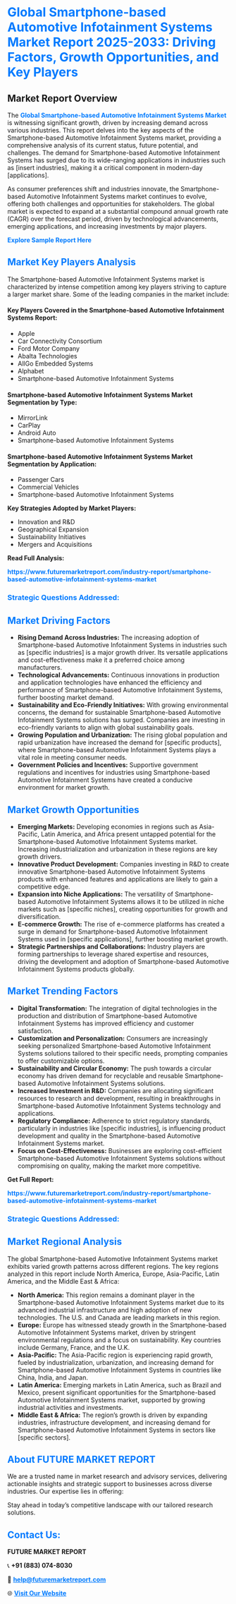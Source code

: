 <h1 style="color: #007BFF;">Global Smartphone-based Automotive Infotainment Systems Market Report 2025-2033: Driving Factors, Growth Opportunities, and Key Players</h1>

<section id="overview">
<h2>Market Report Overview</h2>
<p>The <a href="https://www.futuremarketreport.com/industry-report/smartphone-based-automotive-infotainment-systems-market" style="color: #007BFF; text-decoration: none;"><strong>Global Smartphone-based Automotive Infotainment Systems Market</strong></a> is witnessing significant growth, driven by increasing demand across various industries. This report delves into the key aspects of the Smartphone-based Automotive Infotainment Systems market, providing a comprehensive analysis of its current status, future potential, and challenges. The demand for Smartphone-based Automotive Infotainment Systems has surged due to its wide-ranging applications in industries such as [insert industries], making it a critical component in modern-day [applications].</p>
<p>As consumer preferences shift and industries innovate, the Smartphone-based Automotive Infotainment Systems market continues to evolve, offering both challenges and opportunities for stakeholders. The global market is expected to expand at a substantial compound annual growth rate (CAGR) over the forecast period, driven by technological advancements, emerging applications, and increasing investments by major players.</p>
</section>

<section id="overview">
<p><a href="https://www.futuremarketreport.com/request-sample/reportId=97678" style="color: #007BFF; text-decoration: none;"><strong>Explore Sample Report Here</strong></a></p>
</section>

<section id="key-players">
<h2 style="color: #007BFF;">Market Key Players Analysis</h2>
<p>The Smartphone-based Automotive Infotainment Systems market is characterized by intense competition among key players striving to capture a larger market share. Some of the leading companies in the market include:</p>
<h4>Key Players Covered in the Smartphone-based Automotive Infotainment Systems Report:</h4>
<ul><li>Apple</li><li>Car Connectivity Consortium</li><li>Ford Motor Company</li><li>Abalta Technologies</li><li>AllGo Embedded Systems</li><li>Alphabet</li><li>Smartphone-based Automotive Infotainment Systems</li></ul>
<h4>Smartphone-based Automotive Infotainment Systems Market Segmentation by Type:</h4>
<ul><li>MirrorLink</li><li>CarPlay</li><li>Android Auto</li><li>Smartphone-based Automotive Infotainment Systems</li></ul>

<h4>Smartphone-based Automotive Infotainment Systems Market Segmentation by Application:</h4>
<ul><li>Passenger Cars</li><li>Commercial Vehicles</li><li>Smartphone-based Automotive Infotainment Systems</li></ul>
<p><strong>Key Strategies Adopted by Market Players:</strong></p>
<ul>
<li>Innovation and R&D</li>
<li>Geographical Expansion</li>
<li>Sustainability Initiatives</li>
<li>Mergers and Acquisitions</li>
</ul>
</section>

<section>
<p><strong>Read Full Analysis: </strong></p><a href="https://www.futuremarketreport.com/industry-report/smartphone-based-automotive-infotainment-systems-market" style="color: #007BFF; text-decoration: none;"><strong>https://www.futuremarketreport.com/industry-report/smartphone-based-automotive-infotainment-systems-market</strong></a>
<h3 style="color: #007BFF;">Strategic Questions Addressed:</h3>
</section>

<section id="driving-factors">
<h2 style="color: #007BFF;">Market Driving Factors</h2>
<ul>
<li><strong>Rising Demand Across Industries:</strong> The increasing adoption of Smartphone-based Automotive Infotainment Systems in industries such as [specific industries] is a major growth driver. Its versatile applications and cost-effectiveness make it a preferred choice among manufacturers.</li>
<li><strong>Technological Advancements:</strong> Continuous innovations in production and application technologies have enhanced the efficiency and performance of Smartphone-based Automotive Infotainment Systems, further boosting market demand.</li>
<li><strong>Sustainability and Eco-Friendly Initiatives:</strong> With growing environmental concerns, the demand for sustainable Smartphone-based Automotive Infotainment Systems solutions has surged. Companies are investing in eco-friendly variants to align with global sustainability goals.</li>
<li><strong>Growing Population and Urbanization:</strong> The rising global population and rapid urbanization have increased the demand for [specific products], where Smartphone-based Automotive Infotainment Systems plays a vital role in meeting consumer needs.</li>
<li><strong>Government Policies and Incentives:</strong> Supportive government regulations and incentives for industries using Smartphone-based Automotive Infotainment Systems have created a conducive environment for market growth.</li>
</ul>
</section>

<section id="growth-opportunities">
<h2 style="color: #007BFF;">Market Growth Opportunities</h2>
<ul>
<li><strong>Emerging Markets:</strong> Developing economies in regions such as Asia-Pacific, Latin America, and Africa present untapped potential for the Smartphone-based Automotive Infotainment Systems market. Increasing industrialization and urbanization in these regions are key growth drivers.</li>
<li><strong>Innovative Product Development:</strong> Companies investing in R&D to create innovative Smartphone-based Automotive Infotainment Systems products with enhanced features and applications are likely to gain a competitive edge.</li>
<li><strong>Expansion into Niche Applications:</strong> The versatility of Smartphone-based Automotive Infotainment Systems allows it to be utilized in niche markets such as [specific niches], creating opportunities for growth and diversification.</li>
<li><strong>E-commerce Growth:</strong> The rise of e-commerce platforms has created a surge in demand for Smartphone-based Automotive Infotainment Systems used in [specific applications], further boosting market growth.</li>
<li><strong>Strategic Partnerships and Collaborations:</strong> Industry players are forming partnerships to leverage shared expertise and resources, driving the development and adoption of Smartphone-based Automotive Infotainment Systems products globally.</li>
</ul>
</section>

<section id="trending-factors">
<h2 style="color: #007BFF;">Market Trending Factors</h2>
<ul>
<li><strong>Digital Transformation:</strong> The integration of digital technologies in the production and distribution of Smartphone-based Automotive Infotainment Systems has improved efficiency and customer satisfaction.</li>
<li><strong>Customization and Personalization:</strong> Consumers are increasingly seeking personalized Smartphone-based Automotive Infotainment Systems solutions tailored to their specific needs, prompting companies to offer customizable options.</li>
<li><strong>Sustainability and Circular Economy:</strong> The push towards a circular economy has driven demand for recyclable and reusable Smartphone-based Automotive Infotainment Systems solutions.</li>
<li><strong>Increased Investment in R&D:</strong> Companies are allocating significant resources to research and development, resulting in breakthroughs in Smartphone-based Automotive Infotainment Systems technology and applications.</li>
<li><strong>Regulatory Compliance:</strong> Adherence to strict regulatory standards, particularly in industries like [specific industries], is influencing product development and quality in the Smartphone-based Automotive Infotainment Systems market.</li>
<li><strong>Focus on Cost-Effectiveness:</strong> Businesses are exploring cost-efficient Smartphone-based Automotive Infotainment Systems solutions without compromising on quality, making the market more competitive.</li>
</ul>
</section>

<section>
<p><strong>Get Full Report: </strong></p><a href="https://www.futuremarketreport.com/industry-report/smartphone-based-automotive-infotainment-systems-market" style="color: #007BFF; text-decoration: none;"><strong>https://www.futuremarketreport.com/industry-report/smartphone-based-automotive-infotainment-systems-market</strong></a>
<h3 style="color: #007BFF;">Strategic Questions Addressed:</h3>
</section>


<section id="regional-analysis">
<h2 style="color: #007BFF;">Market Regional Analysis</h2>
<p>The global Smartphone-based Automotive Infotainment Systems market exhibits varied growth patterns across different regions. The key regions analyzed in this report include North America, Europe, Asia-Pacific, Latin America, and the Middle East & Africa:</p>
<ul>
<li><strong>North America:</strong> This region remains a dominant player in the Smartphone-based Automotive Infotainment Systems market due to its advanced industrial infrastructure and high adoption of new technologies. The U.S. and Canada are leading markets in this region.</li>
<li><strong>Europe:</strong> Europe has witnessed steady growth in the Smartphone-based Automotive Infotainment Systems market, driven by stringent environmental regulations and a focus on sustainability. Key countries include Germany, France, and the U.K.</li>
<li><strong>Asia-Pacific:</strong> The Asia-Pacific region is experiencing rapid growth, fueled by industrialization, urbanization, and increasing demand for Smartphone-based Automotive Infotainment Systems in countries like China, India, and Japan.</li>
<li><strong>Latin America:</strong> Emerging markets in Latin America, such as Brazil and Mexico, present significant opportunities for the Smartphone-based Automotive Infotainment Systems market, supported by growing industrial activities and investments.</li>
<li><strong>Middle East & Africa:</strong> The region’s growth is driven by expanding industries, infrastructure development, and increasing demand for Smartphone-based Automotive Infotainment Systems in sectors like [specific sectors].</li>
</ul>
</section>

<footer>
<h2 style="color: #007BFF;">About FUTURE MARKET REPORT</h2>
<p>We are a trusted name in market research and advisory services, delivering actionable insights and strategic support to businesses across diverse industries. Our expertise lies in offering:</p>

<p>Stay ahead in today’s competitive landscape with our tailored research solutions.</p>

<h2 style="color: #007BFF;">Contact Us:</h2>
<p><strong>FUTURE MARKET REPORT</strong></p>
<p>📞 <strong>+91 (883) 074-8030</strong></p>
<p>📧 <strong><a href="mailto:help@futuremarketreport.com" style="color: #007BFF;">help@futuremarketreport.com</a></strong></p>
<p>🌐 <strong><a href="https://www.futuremarketreport.com/" style="color: #007BFF;">Visit Our Website</a></strong></p>
</footer>